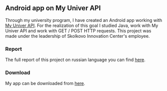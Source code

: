 ## Android app on My Univer API

Through my university program, I have created an Android app working with [My Univer API](http://studyx.co/en/api/start/). For the realization of this goal I studied Java, work with My Univer API and work with GET / POST HTTP requests. This project was made under the leadership of Skolkovo Innovation Center's employee.

### Report

The full report of this project on russian language you can find [here](https://github.com/apugachev/MyUniver/blob/master/Project_Report.pdf).

### Download

My app can be downloaded from [here](https://github.com/apugachev/MyUniver/blob/master/myuniver.apk).